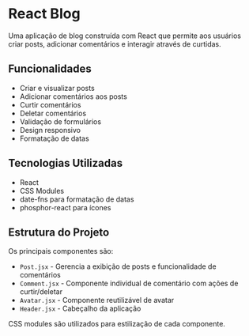 # React Blog

Uma aplicação de blog construída com React que permite aos usuários criar posts, adicionar comentários e interagir através de curtidas.

## Funcionalidades

- Criar e visualizar posts
- Adicionar comentários aos posts
- Curtir comentários
- Deletar comentários 
- Validação de formulários
- Design responsivo
- Formatação de datas

## Tecnologias Utilizadas

- React
- CSS Modules
- date-fns para formatação de datas
- phosphor-react para ícones

## Estrutura do Projeto

Os principais componentes são:

- `Post.jsx` - Gerencia a exibição de posts e funcionalidade de comentários
- `Comment.jsx` - Componente individual de comentário com ações de curtir/deletar
- `Avatar.jsx` - Componente reutilizável de avatar
- `Header.jsx` - Cabeçalho da aplicação

CSS modules são utilizados para estilização de cada componente.

